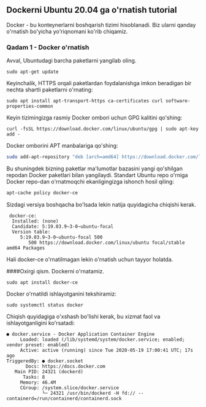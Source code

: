 [//]: # ( Path: Docker/README_EN.md)
[//]: # ( Language: markdown)
[//]: # ( Path: Docker/README.md)


Dockerni Ubuntu 20.04 ga o'rnatish tutorial
---------------------------------------


Docker - bu konteynerlarni boshqarish tizimi hisoblanadi. Biz ularni qanday o'rnatish bo'yicha yo'riqnomani ko'rib chiqamiz.

### Qadam 1 - Docker o'rnatish 
Avval, Ubuntudagi barcha paketlarni yangilab oling.

```shell
sudo apt-get update
```

Keyinchalik, HTTPS orqali paketlardan foydalanishga imkon beradigan bir nechta shartli paketlarni o'rnating:

```shell
sudo apt install apt-transport-https ca-certificates curl software-properties-common
```

Keyin tizimingizga rasmiy Docker ombori uchun GPG kalitini qo'shing:

```shell
curl -fsSL https://download.docker.com/linux/ubuntu/gpg | sudo apt-key add -
```


Docker omborini APT manbalariga qo'shing:


```bash
sudo add-apt-repository "deb [arch=amd64] https://download.docker.com/linux/ubuntu $(lsb_release -cs) stable"
```

Bu shuningdek bizning paketlar ma'lumotlar bazasini yangi qo'shilgan repodan Docker paketlari bilan yangilaydi.
Standart Ubuntu repo o'rniga Docker repo-dan o'rnatmoqchi ekanligingizga ishonch hosil qiling:

```bash
apt-cache policy docker-ce
```

Sizdagi versiya boshqacha bo'lsada lekin natija quyidagicha chiqishi kerak. 

 
```shell
 docker-ce:
  Installed: (none)
  Candidate: 5:19.03.9~3-0~ubuntu-focal
  Version table:
     5:19.03.9~3-0~ubuntu-focal 500
        500 https://download.docker.com/linux/ubuntu focal/stable amd64 Packages
```
Hali docker-ce o'rnatilmagan lekin o'rnatish uchun tayyor holatda.

####Oxirgi qism. Dockerni o'rnatamiz.

```shell
sudo apt install docker-ce
```

Docker o'rnatildi ishlayotganini tekshiramiz:

```shell
sudo systemctl status docker
```

Chiqish quyidagiga o'xshash bo'lishi kerak, bu xizmat faol va ishlayotganligini ko'rsatadi:

```shell
● docker.service - Docker Application Container Engine
     Loaded: loaded (/lib/systemd/system/docker.service; enabled; vendor preset: enabled)
     Active: active (running) since Tue 2020-05-19 17:00:41 UTC; 17s ago
TriggeredBy: ● docker.socket
       Docs: https://docs.docker.com
   Main PID: 24321 (dockerd)
      Tasks: 8
     Memory: 46.4M
     CGroup: /system.slice/docker.service
             └─ 24321 /usr/bin/dockerd -H fd:// --containerd=/run/containerd/containerd.sock
```

